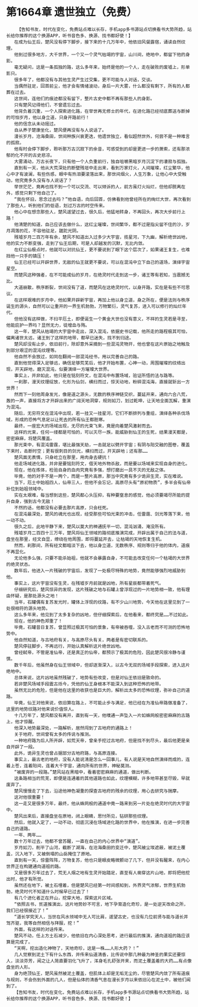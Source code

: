 # 第1664章 遗世独立（免费）
        【告知书友，时代在变化，免费站点难以长存，手机app多书源站点切换看书大势所趋，站长给你推荐的这个换源APP，听书音色多、换源、找书都好使！】
       在成为仙王后，楚风没有停下脚步，接下来的十几万年中，他依旧风餐露宿，诵读自然纹理。
       他到过很多地方，大千世界，一个又一个灵气枯竭的宇宙，山川间，绝地中，都留下他的身影。
       毫无疑问，这是一条孤独的路，这么多年来，始终是他的一个人，走在破败的废墟上，形单影只。
       很多年了，他都没有与其他生灵产生过交集，更不可能与人对话，交谈。
       当偶然驻足，回首前尘，他才会有情绪波动，身后一片大雾，什么都没有剩下，所有的人都葬在过去。
       这世间，连他们的痕迹都没有留下，整片古史中都不再有那些人的身影。
       只有楚风记得他们，不曾遗忘过去。
       他背负着沉重，一个人探索进化路，在举世再无修士的年代，在进化路已经彻底葬送与断掉的可怕岁月，他以身立道，只身开路前行！
       他的信念从未动摇过。
       自从养子楚康坐化，楚风便再没有与人说话了。
       漫长岁月，沧海桑田，世间种族兴衰更迭，他遗世独立，看似超然世外，何尝不是一种难言的孤寂。
       他有时会停下脚步，聆听那万古沉寂下的余音，可感受到的却是更进一步的萧索，还有那浓郁的化不开的古史悲凉。
       大雾涌动，万古长夜下，只有他一个人负重前行，独自咀嚼黑暗岁月沉淀下的凄寂与孤独。
       直到有一天，他从大荒深处的断壁残垣中走出来，看到万家灯火，人间璀璨，红尘繁华，他心中才有波澜，有些伤感，眼中有热泪要滚落出来，那世间烟火，人生万象，让他心中大受触动，他究竟多久没有与人说话了？
       举世茫茫，竟再也找不到一个可以交流、可以倾诉的人，前方虽灯火灿烂，但他却脱离在外，感觉只剩下他自己了。
       “我在怀旧，思念过去吗？”他自语，向后回首，仿佛看到他曾经所在的绚烂大世，再次看到了那些人，听到他们的低语，划过万古的时空传来。
       他心中在想念那些人，楚风遥望过去，很久后，他猛地转身，不再回头，再次大步前行上路！
       他清楚的知道，自己应该去做什么，这红尘璀璨，世间繁华，都不过是指尖留不住的沙，岁月凋落的花，不容他驻足，蹉跎光阴。
       残墟岁月二百万年有余，楚风不知道出入过多少大宇宙，揽星河，下九幽，解析绝世凶地，他的实力不断变强，走到了仙王后期，可是人却越发的沉默，无比内敛。
       在红尘仙极点时，他就可以对抗仙王，更不要说到了眼下这个层次了，如果诸王复生，也难挡他一只手的镇压！
       仙王已经可以开辟世界，无敌的仙王就更不要说，可以在混沌中立下自己的道场，演绎宇宙星空。
       而楚风这种强者，在不可能成仙的岁月，在绝灵时代走到这一步，诸王等有若知，当震撼无比。
       大道崩散，秩序断裂，世间没有了道，而楚风在这绝灵时代，以身开路，实在是有些不可思议。
       在这样艰难的岁月中，他如果开辟新宇宙，再加上他以身立道，身之所在，便是法则与秩序诞生的源头，自然可以让重开的一界生机勃勃，万物繁衍，灵气复苏，进入可以修行的灿烂年代。
       但他没有这样做，不扫平厄土，即便诞生一个黄金大世也没有意义，不祥的生灵若是寻至，他能庇护一界吗？显然无力，徒增血与殇。
       这一年，楚风从枯竭的大宇宙中走出，深入混沌，依据史书记载，他所走的路程极其可怕，偏离诸世太远，诸王到了这样的地带，都早已迷失，找不到归途。
       楚风却没有止步，依旧前行，除却意外采摘到一些混沌灵物开，他也曾在这片原始之地触及到部分艰涩的混沌纹理等。
       他自然不会放过，如同在翻阅一部混沌经书，用以完善自己的路。
       直到他觉得深入足够远，确信足够荒芜后，他才开始布置，心神一动，周围璀璨的纹络出现，开天辟地，磨灭混沌，似要演绎一方璀璨大世界。
       事实上，并非如此，他只是在铭刻符文，在混沌中布置场域，验证所悟的法与路等。
       一刹那，漫天纹理绽放，化形为仙剑，横扫而过，惊天动地，粉碎混沌海，直接就斩出一方世界！
       然而下一刻他周身发光，像是道之源头，无数的秩序神链交织，蔓延开来，通向六合八荒，轰的一声，直接将方才开辟出来的广阔天地洞穿，规则如刀，划过乾坤，让天地全面瓦解，重演为混沌。
       随后，无穷符文在混沌中出现，若一挂又一挂星河，它们不断排列与重组，演绎各种杀伐场域，形成的恐怖气息足以让死去的所有仙王都胆寒。
       最终，一座宏大的场域出现，无尽的光束飞来，竟是向着楚风激射而去。
       这样的光束，任何一缕都是可怕的，可以灭尽一族，能威胁到仙王的生死，结果漫天都是，密密麻麻，将楚风覆盖。
       那光束中，有混沌雷霆，堪比最强天劫，一击就足以劈开宇宙；有阴与阳交融的图卷，覆盖下来时，击断时空；更有很刺目的剑光，横扫而过，开天辟地；还有那……
       楚风面无表情，只身屹立在那里，用肉身去硬抗！
       他走场域进化路，并非是要铭刻符文，借天地外物杀敌，而是要以场域来实现自身的进化。
       现在，他在炼体，检验自身的血肉究竟有多强，想打磨出一具不灭的无敌之体。
       毕竟，他的对手不是一两个，而是一整片高原，那当中究竟有多少诡异生灵，实在难说。
       当下，厄土中始祖四人，仙帝三人，但他不会忘记，高原尽头有“原初物质”，多半会有仙帝补位到始祖领域中。
       实在太艰难，每当想到这些，楚风都心头压抑，有种要窒息的感觉，他必须要竭尽所能的提升自身，强到古今无敌！
       不然的话，他都没有必要去那片高原，只会枉死。
       在混沌最深处，楚风的魂光也出现，经受那些可怕光束的冲击，任雷霆、剑光等落下来，他一动不动。
       很久之后，此地平静下来，楚风以莫大的神通抚平一切，混沌汹涌，淹没所有。
       残墟岁月二百四十三万年，楚风将仙王领域的路彻底推演完成，开辟出属于自己的法与道，盘坐在那里，经文自显，缭绕在他周围，即将蔓延开去，让枯竭的天地恢复生机。
       然而，刹那间，所有经文都暗淡下去，他以身立道，无数秩序、规则等归于他的体内，道痕不再显化。
       无论他多么强，只要不能杀始祖，他就不会暴露自身，不可能去改变任何一个枯竭的大世界的绝灵状态。
       数年后，他进入一片残破的宇宙后，发现了一处极尽特殊的地势，竟然能够强烈地威胁到他。
       事实上，这片宇宙没有生灵，在残墟岁月前就是凶地，所有星辰都带着死气。
       仔细研究后，楚风惊异的发现，这片残破之地与石罐上曾浮现过的一片地势相一致，他有理由怀疑，是那处源头之地！
       当年，石罐偶有复苏发光时，罐体上浮现的纹路，有不少山川地势，今天他在这里见到了一处很相符的源头地势。
       这么多年来，他见到了太多复杂的凶地，但仔细探索后，在他看来，都终究是……不过如此。
       现在，他的神色郑重了！
       毕竟，石罐昔日复苏，曾显照过极其可怕的景象，有帝被吞噬，没入古老而不可测的恐怖地势中。
       他自然知道，与古地府有关，与高原尽头有关，两者是有密切联系的。
       楚风停驻脚步，不再远行，开始认真解析这片绝世凶地。
       曾经弑帝，不管是准仙帝，还是真正的仙帝，都预示了极其的危险，因此楚风很冷静与谨慎。
       数千年后，他虽然身在仙王领域中，但却逐渐深入，以古今无双的场域手段探索，进入这片绝地中。
       总体来说，这片凶地虽然残破了，地势有些改变，但是对仙王依旧是致命的。
       若非楚风场域手段震古烁今，凭他的仙王身根本不能深入到这种恐怖的地带。
       虽然无比的危险，但是他在这里的收获也是巨大的，解析出太多的恐怖纹理，弥补自己的道路。
       毕竟，仙王对他来说，依旧算在路上，不可能止步与满足，他已经在为准仙帝路做准备了，这里的地势纹路对他来说价值惊人。
       十几万年了，楚风都没有离开，直到有一天，他噗通一声坠入一片如蛛网般密密麻麻的古路上，他才惊醒。
       他深入地势最深处，一路解析，居然闯到了古地府的通路上！
       关于地府，世间曾有太多的传说与推测。
       一种地府路为后人所开辟，如荒天帝，曾亲手挖过古地府，但是找不到尽头，最后他更是亲自开辟了一段。
       此外，诡异生灵也曾占据部分古地府路，与高原连接。
       事实上，最古老的地府，没有人能说清是怎么一回事儿，有人说是天地自然演绎而成的，连着上苍，连着阳间，连着大千宇宙，通向所有的世界，神秘莫测。
       “被废弃的一段路。”楚风站在黑暗中，看着密密麻麻的通道，做出判断。
       这条路相当的荒芜，即便是连通着的其他道路也如此，纹理模糊，许多地带甚至尽毁，早就废弃了。
       楚风慢慢走了下去，沿途他神色凝重的探查古地府的残余的纹理，用心去研究与揣摩。
       这对他很重要！
       这一走又是很多万年，最终，他从蛛网般的通道中竟一路来到另一片处在绝灵时代的大宇宙中。
       楚风出来后，直接盘坐在原地，闭上眼睛，思忖所见，钻研那些纹理。
       然后，他就入定了，一动不动，彻底沉浸在场域进化路的世界中，他在推演，在进一步完善自己的道路。
       一年、两年……
       数十万年过去，他都不曾苏醒，一直在自己的内心世界中“演道”。
       岁月如刀，削平了山河，截断了湖海，在沧海桑田的变迁中，楚风被尘埃遮蔽，被泥土覆盖，沉入地下，又被倒塌的山岳掩住了原地。
       直到有一天，惊雷阵阵，万物复苏，他也只是眼皮略微颤动了几下，但并没有醒来，在内心世界正在构建通向道祖的路。
       又是很多万年过去了，荒无人烟之地有生灵开始踏足，直至有人凿穿这片山地，即将把他挖出时，他才有所觉。
       虽然还在地下，被土石埋着，但是楚风已经第一时间感知到，外界灵气浓郁，世界生机勃勃，绝灵时代不知道什么时候早已过去了！
       有几个进化者正在开山，挖穿大地，探索这片区域。
       “依照古书，贫道推演出，这片地势妙不可言，地下孕育造化奇珍，是一处逆天改命之所，我们已经很接近了！”
       “道长学究天人，当世在风水领域中无人可比肩，遥望古史，也没有几位前贤与能与道长并驾齐驱，我等自然相信与拜服，挖！”
       外面，有这样的对话传来。
       楚风不动，任上方土石减少，他依旧在内心深处思考，进行最后的推演，通向道祖的路应该算是完成了。
       “天啊，挖出造化神物了，天地奇珍，这是一株……人形大药？！”
       几人觉察到泥土下有什么东西，并传来仙道清香，比传说中那几种最为神圣的果实还要惊人，淡淡芬芳，闻之让人简直要羽化飞升了，浑身毛孔舒张开来，而泥土覆盖着的大药……有点像盘坐的人形。
       身为绝顶仙王，楚风虽然被泥土覆盖，但肌体上却是无垢无尘的，尽管楚风内敛了所有道痕与规则，不会伤到外面的几人，但是仙体的清香气息在漫长岁月以来依旧沁在泥土中，被他们闻到了。
       【告知书友，时代在变化，免费站点难以长存，手机app多书源站点切换看书大势所趋，站长给你推荐的这个换源APP，听书音色多、换源、找书都好使！】